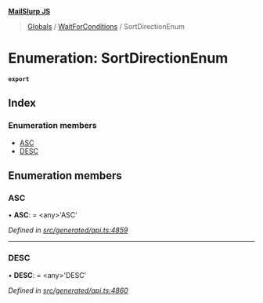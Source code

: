 **[MailSlurp JS](../README.md)**

> [Globals](../README.md) / [WaitForConditions](../modules/waitforconditions.md) / SortDirectionEnum

# Enumeration: SortDirectionEnum

**`export`** 

## Index

### Enumeration members

* [ASC](waitforconditions.sortdirectionenum.md#asc)
* [DESC](waitforconditions.sortdirectionenum.md#desc)

## Enumeration members

### ASC

•  **ASC**:  = \<any>'ASC'

*Defined in [src/generated/api.ts:4859](https://github.com/mailslurp/mailslurp-client/blob/aa918cc/src/generated/api.ts#L4859)*

___

### DESC

•  **DESC**:  = \<any>'DESC'

*Defined in [src/generated/api.ts:4860](https://github.com/mailslurp/mailslurp-client/blob/aa918cc/src/generated/api.ts#L4860)*
